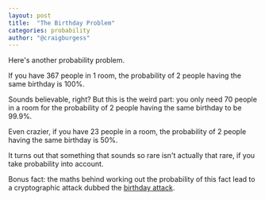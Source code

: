 ```yaml
---
layout: post
title:  "The Birthday Problem"
categories: probability
author: "@craigburgess"
---
```

Here's another probability problem. 

If you have 367 people in 1 room, the probability of 2 people having the same birthday is 100%. 

Sounds believable, right? But this is the weird part: you only need 70 people in a room for the probability of 2 people having the same birthday to be 99.9%. 

Even crazier, if you have 23 people in a room, the probability of 2 people having the same birthday is 50%. 

It turns out that something that sounds so rare isn't actually that rare, if you take probability into account. 

Bonus fact: the maths behind working out the probability of this fact lead to a cryptographic attack dubbed the [birthday attack][1]. 

[1]: http://en.m.wikipedia.org/wiki/Birthday_attack